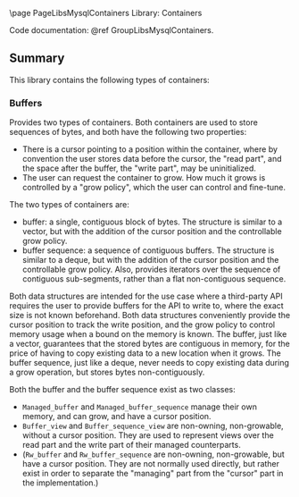 \page PageLibsMysqlContainers Library: Containers

<!---
Copyright (c) 2024, 2025, Oracle and/or its affiliates.
//
This program is free software; you can redistribute it and/or modify
it under the terms of the GNU General Public License, version 2.0,
as published by the Free Software Foundation.
//
This program is designed to work with certain software (including
but not limited to OpenSSL) that is licensed under separate terms, as
designated in a particular file or component or in included license
documentation. The authors of MySQL hereby grant you an additional
permission to link the program and your derivative works with the
separately licensed software that they have either included with
the program or referenced in the documentation.
//
This program is distributed in the hope that it will be useful, but
WITHOUT ANY WARRANTY; without even the implied warranty of
MERCHANTABILITY or FITNESS FOR A PARTICULAR PURPOSE. See
the GNU General Public License, version 2.0, for more details.
//
You should have received a copy of the GNU General Public License
along with this program; if not, write to the Free Software Foundation, Inc.,
51 Franklin St, Fifth Floor, Boston, MA 02110-1301 USA
-->


<!--
MySQL Containers Library
========================
-->

Code documentation: @ref GroupLibsMysqlContainers.

## Summary

This library contains the following types of containers:

### Buffers

Provides two types of containers. Both containers are used to store sequences of
bytes, and both have the following two properties:
- There is a cursor pointing to a position within the container, where by
  convention the user stores data before the cursor, the "read part", and the
  space after the buffer, the "write part", may be uninitialized.
- The user can request the container to grow. How much it grows is controlled by
  a "grow policy", which the user can control and fine-tune.

The two types of containers are:
- buffer: a single, contiguous block of bytes. The structure is similar to a
  vector, but with the addition of the cursor position and the controllable grow
  policy.
- buffer sequence: a sequence of contiguous buffers. The structure is similar to
  a deque, but with the addition of the cursor position and the controllable
  grow policy. Also, provides iterators over the sequence of contiguous
  sub-segments, rather than a flat non-contiguous sequence.

Both data structures are intended for the use case where a third-party API
requires the user to provide buffers for the API to write to, where the exact
size is not known beforehand. Both data structures conveniently provide the
cursor position to track the write position, and the grow policy to control
memory usage when a bound on the memory is known. The buffer, just like a
vector, guarantees that the stored bytes are contiguous in memory, for the price
of having to copy existing data to a new location when it grows. The buffer
sequence, just like a deque, never needs to copy existing data during a grow
operation, but stores bytes non-contiguously.

Both the buffer and the buffer sequence exist as two classes:
- `Managed_buffer` and `Managed_buffer_sequence` manage their own memory, and
  can grow, and have a cursor position.
- `Buffer_view` and `Buffer_sequence_view` are non-owning, non-growable, without
  a cursor position. They are used to represent views over the read part and the
  write part of their managed counterparts.
- (`Rw_buffer` and `Rw_buffer_sequence` are non-owning, non-growable, but have a
  cursor position. They are not normally used directly, but rather exist in
  order to separate the "managing" part from the "cursor" part in the
  implementation.)

